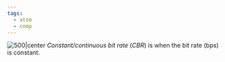 ```yaml
---
tags:
  - atom
  - comp
---
```

![500|center](cbr.excalidraw)
*Constant/continuous bit rate* (*CBR*) is when the bit rate (bps) is constant.